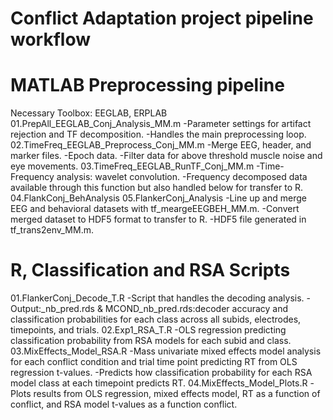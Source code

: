 # Conflict Adaptation project pipeline workflow

# MATLAB Preprocessing pipeline 
Necessary Toolbox: EEGLAB, ERPLAB  
  01.PrepAll_EEGLAB_Conj_Analysis_MM.m
     -Parameter settings for artifact rejection and TF decomposition.
     -Handles the main preprocessing loop. 
  02.TimeFreq_EEGLAB_Preprocess_Conj_MM.m
     -Merge EEG, header, and marker files.
     -Epoch data.
     -Filter data for above threshold muscle noise and eye movements. 
  03.TimeFreq_EEGLAB_RunTF_Conj_MM.m
     -Time-Frequency analysis: wavelet convolution. 
     -Frequency decomposed data available through this function but also handled below for transfer to R. 
  04.FlankConj_BehAnalysis
  05.FlankerConj_Analysis
     -Line up and merge EEG and behavioral datasets with tf_meargeEEGBEH_MM.m.
     -Convert merged dataset to HDF5 format to transfer to R.
     -HDF5 file generated in tf_trans2env_MM.m.

# R, Classification and RSA Scripts  
  01.FlankerConj_Decode_T.R
     -Script that handles the decoding analysis.
     -Output:_nb_pred.rds & MCOND_nb_pred.rds:decoder accuracy and classification probabilities for each class across all subids, electrodes, 
timepoints, and trials.
  02.Exp1_RSA_T.R
     -OLS regression predicting classification probability from RSA models for each subid and class.
  03.MixEffects_Model_RSA.R
     -Mass univariate mixed effects model analysis for each conflict condition and trial time point predicting RT from OLS regression 
t-values.
     -Predicts how classification probability for each RSA model class at each timepoint predicts RT. 
  04.MixEffects_Model_Plots.R
     -Plots results from OLS regression, mixed effects model, RT as a function of conflict, and  RSA model t-values as a function conflict.
